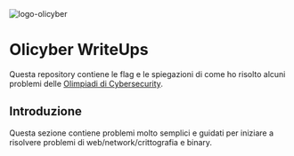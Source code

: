 <img src="https://i.ibb.co/qdLGp50/logo-olicyber.png" alt="logo-olicyber" border="0">

# Olicyber WriteUps
Questa repository contiene le flag e le spiegazioni di come ho risolto alcuni problemi delle [Olimpiadi di Cybersecurity](https://training.olicyber.it/).

## Introduzione
Questa sezione contiene problemi molto semplici e guidati per iniziare a risolvere problemi di web/network/crittografia e binary.

